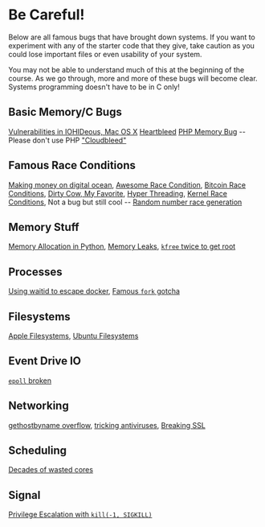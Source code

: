 # Be Careful!

Below are all famous bugs that have brought down systems. If you want to experiment with any of the starter code that they give, take caution as you could lose important files or even usability of your system.

You may not be able to understand much of this at the beginning of the course. As we go through, more and more of these bugs will become clear. Systems programming doesn't have to be in C only!

## Basic Memory/C Bugs
[Vulnerabilities in IOHIDeous, Mac OS X](https://siguza.github.io/IOHIDeous/)
[Heartbleed](https://xkcd.com/1354/)
[PHP Memory Bug](http://www.inulledmyself.com/2015/05/exploiting-memory-corruption-bugs-in.html) -- Please don't use PHP
["Cloudbleed"](https://bugs.chromium.org/p/project-zero/issues/detail?id=1139)

## Famous Race Conditions
[Making money on digital ocean](http://josipfranjkovic.blogspot.com/2015/04/race-conditions-on-facebook.html),
[Awesome Race Condition](http://mailinator.blogspot.com/2009/06/beautiful-race-condition.html),
[Bitcoin Race Conditions](https://www.josipfranjkovic.com/blog/race-conditions-on-web),
[Dirty Cow, My Favorite](https://github.com/dirtycow/dirtycow.github.io/wiki/VulnerabilityDetails),
[Hyper Threading](http://gallium.inria.fr/blog/intel-skylake-bug/),
[Kernel Race Conditions](http://seclists.org/oss-sec/2013/q1/326),
Not a bug but still cool -- [Random number race generation](https://github.com/dasmithii/RCRand)

## Memory Stuff
[Memory Allocation in Python](https://lukasa.co.uk/2016/12/Debugging_Your_Operating_System/?hn=1),
[Memory Leaks](https://www.joyent.com/blog/walmart-node-js-memory-leak),
[`kfree` twice to get root](http://seclists.org/oss-sec/2017/q1/471)

## Processes
[Using waitid to escape docker](https://www.twistlock.com/2017/12/27/escaping-docker-container-using-waitid-cve-2017-5123/),
[Famous `fork` gotcha](http://rachelbythebay.com/w/2014/08/19/fork/)

## Filesystems
[Apple Filesystems](https://cxsecurity.com/issue/WLB-2015100149?),
[Ubuntu Filesystems](http://seclists.org/oss-sec/2015/q2/717)

## Event Drive IO
[`epoll` broken](https://idea.popcount.org/2017-02-20-epoll-is-fundamentally-broken-12/)

## Networking
[gethostbyname overflow](http://www.openwall.com/lists/oss-security/2015/01/27/9),
[tricking antiviruses](https://bugs.chromium.org/p/project-zero/issues/detail?id=820),
[Breaking SSL](https://guidovranken.wordpress.com/2016/02/27/openssl-cve-2016-0799-heap-corruption-via-bio_printf/)

## Scheduling
[Decades of wasted cores](http://www.ece.ubc.ca/~sasha/papers/eurosys16-final29.pdf)

## Signal
[Privilege Escalation with `kill(-1, SIGKILL)`](http://www.openwall.com/lists/oss-security/2017/10/12/1)